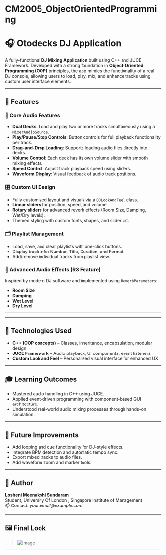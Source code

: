# CM2005_ObjectOrientedProgramming

# 🎧 Otodecks DJ Application

A fully-functional **DJ Mixing Application** built using C++ and JUCE Framework. Developed with a strong foundation in **Object-Oriented Programming (OOP)** principles, the app mimics the functionality of a real DJ console, allowing users to load, play, mix, and enhance tracks using custom user interface elements.

---


## 🚀 Features

### 🎵 Core Audio Features

- **Dual Decks**: Load and play two or more tracks simultaneously using a `MixerAudioSource`.
- **Play/Pause/Stop Controls**: Button controls for full playback functionality per track.
- **Drag-and-Drop Loading**: Supports loading audio files directly into decks.
- **Volume Control**: Each deck has its own volume slider with smooth mixing effects.
- **Speed Control**: Adjust track playback speed using sliders.
- **Waveform Display**: Visual feedback of audio track positions.

### 🎛️ Custom UI Design

- Fully customized layout and visuals via a `DJLookAndFeel` class.
- **Linear sliders** for position, speed, and volume.
- **Rotary sliders** for advanced reverb effects (Room Size, Damping, Wet/Dry levels).
- Themed styling with custom fonts, shapes, and slider art.

### 🗂️ Playlist Management

- Load, save, and clear playlists with one-click buttons.
- Display track info: Number, Title, Duration, and Format.
- Add/remove individual tracks from playlist view.

### 🌊 Advanced Audio Effects (R3 Feature)

Inspired by modern DJ software and implemented using `ReverbParameters`:
- **Room Size**
- **Damping**
- **Wet Level**
- **Dry Level**

---

---

## 🧪 Technologies Used

- **C++ (OOP concepts)** – Classes, inheritance, encapsulation, modular design
- **JUCE Framework** – Audio playback, UI components, event listeners
- **Custom Look and Feel** – Personalized visual interface for enhanced UX

---

## 🎓 Learning Outcomes

- Mastered audio handling in C++ using JUCE.
- Applied event-driven programming with component-based GUI architecture.
- Understood real-world audio mixing processes through hands-on simulation.

---

## 🔮 Future Improvements

- Add looping and cue functionality for DJ-style effects.
- Integrate BPM detection and automatic tempo sync.
- Export mixed tracks to audio files.
- Add waveform zoom and marker tools.

---

## 👤 Author

**Losheni Meenakshi Sundaram**  
Student, University Of London , Singapore Institute of Management  
📫 Contact: _your.email@example.com_

---

## 🖼️ Final Look

> ![image](https://github.com/user-attachments/assets/0bd60231-1c2e-4736-b74e-234e53be23f6)


---


